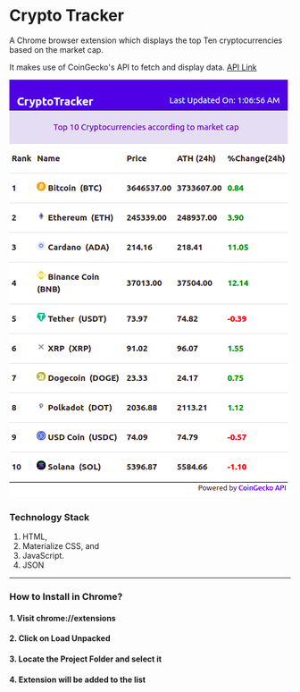 # Crypto Tracker
A Chrome browser extension which displays the top Ten cryptocurrencies based on the market cap.

It makes use of CoinGecko's API to fetch and display data.
[API Link](https://api.coingecko.com/api/v3/coins/markets?vs_currency=inr&per_page=100&page=1&sparkline=false)

![Image](/src/img/crypto-tracker.png)

### Technology Stack
1. HTML,
2. Materialize CSS, and
3. JavaScript.
4. JSON
______________________________________________________________________________________________________________________________
### How to Install in Chrome?

#### 1. Visit chrome://extensions
#### 2. Click on Load Unpacked
#### 3. Locate the Project Folder and select it
#### 4. Extension will be added to the list

